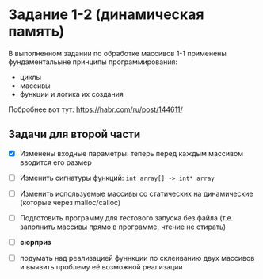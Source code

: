 # Задание 1-2 (динамическая память)
В выполненном задании по обработке массивов 1-1 применены фундаментальыне принципы программирования:

- циклы
- массивы
- функции и логика их создания

Побробнее вот тут: https://habr.com/ru/post/144611/

## Задачи для второй части

- [x] Изменены входные параметры: теперь перед каждым массивом вводится его размер
- [ ] Изменить сигнатуры функций: `int array[] -> int* array`
- [ ] Изменить используемые массивы со статических на динамические (которые через malloc/calloc)
- [ ] Подготовить программу для тестового запуска без файла (т.е. заполнить массивы прямо в программе, чтение не стирать)
- [ ] **сюрприз**
- [ ] подумать над реализацией фуннкции по склеиванию двух массивов и выявить проблему её возможной реализации

